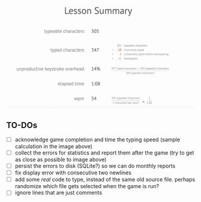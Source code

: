 ![report sample](./img/sample.png)

## TO-DOs
- [ ] acknowledge game completion and time the typing speed (sample calculation in the image above)
- [ ] collect the errors for statistics and report them after the game (try to get as close as possible to image above)
- [ ] persist the errors to disk (SQLite?) so we can do monthly reports
- [ ] fix display error with consecutive two newlines
- [ ] add some *real* code to type, instead of the same old source file. perhaps randomize which file gets selected when the game is run?
- [ ] ignore lines that are just comments
